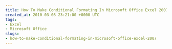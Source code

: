 ```yaml
---
title: How To Make Conditional Formating In Microsoft Office Excel 2007
created_at: 2010-03-08 23:21:00 +0000 UTC
tags:
- Excel
- Microsoft Office
slugs:
- how-to-make-conditional-formating-in-microsoft-office-excel-2007
---
```


